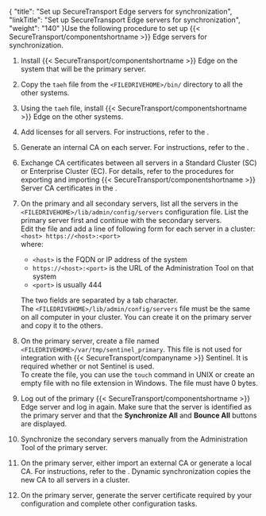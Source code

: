 {
    "title": "Set up SecureTransport Edge servers for synchronization",
    "linkTitle": "Set up SecureTransport Edge servers for synchronization",
    "weight": "140"
}Use the following procedure to set up {{< SecureTransport/componentshortname  >}} Edge servers for synchronization.

1.  Install {{< SecureTransport/componentshortname >}} Edge on the system that will be the primary
    server.
2.  Copy the `taeh` file from the `<FILEDRIVEHOME>/bin/` directory to
    all the other systems.
3.  Using the `taeh` file, install {{< SecureTransport/componentshortname >}} Edge on the other systems.
4.  Add licenses for all servers. For instructions, refer to the .
5.  Generate an internal CA on each server. For instructions, refer to the .
6.  Exchange CA certificates between all servers in a Standard Cluster (SC) or Enterprise Cluster (EC). For details, refer to the
    procedures for exporting and importing {{< SecureTransport/componentshortname >}} Server CA certificates in the
    .
7.  On the primary and all secondary servers, list all the servers in the
    `<FILEDRIVEHOME>/lib/admin/config/servers` configuration file. List the primary
    server first and continue with the secondary servers.  
    Edit the file and add a line of following form for each server in a cluster:  
    `<host> https://<host>:<port>`  
    where:
    -   `<host>` is the FQDN or IP address of the system
    -   `https://<host>:<port>` is the URL of the Administration Tool on that
        system
    -   `<port>` is usually 444

      
    The two fields are separated by a tab character.  
    The `<FILEDRIVEHOME>/lib/admin/config/servers` file must be the same on all
    computer in your cluster. You can create it on the primary server and copy it to the
    others.
8.  On the primary server, create a file named
    `<FILEDRIVEHOME>/var/tmp/sentinel_primary`. This file is not used for integration with {{< SecureTransport/companyname >}} Sentinel. It is required whether or not Sentinel is used.  
    To create the file, you can use the `touch` command in UNIX or create an empty
    file with no file extension in Windows. The file must have 0 bytes.
9.  Log out of the primary {{< SecureTransport/componentshortname >}} Edge server and log in again. Make sure that the
    server is identified as the primary server and that the **Synchronize All** and **Bounce All** buttons are displayed.
10. Synchronize the secondary servers manually from the Administration Tool of the
    primary server.
11. On the primary server, either import an external CA or generate a local CA. For
    instructions, refer to the .
    Dynamic synchronization copies the new CA to all servers in a cluster.
12. On the primary server, generate the server certificate required by your configuration
    and complete other configuration tasks.
